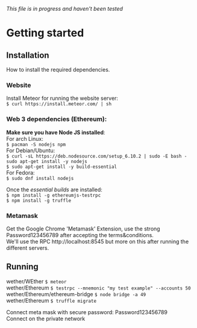 *This file is in progress and haven't been tested*

# Getting started

## Installation  
How to install the required dependencies.
### Website  
Install Meteor for running the website server:  
`$ curl https://install.meteor.com/ | sh`  

### Web 3 dependencies (Ethereum):  
**Make sure you have Node JS installed**:  
For arch Linux:  
`$ pacman -S nodejs npm`  
For Debian/Ubuntu:  
`$ curl -sL https://deb.nodesource.com/setup_6.10.2 | sudo -E bash -  
sudo apt-get install -y nodejs`  
`$ sudo apt-get install -y build-essential`  
For Fedora:  
`$ sudo dnf install nodejs`

Once the *essential builds* are installed:  
`$ npm install -g ethereumjs-testrpc`  
`$ npm install -g truffle`  

### Metamask
Get the Google Chrome 'Metamask' Extension, use the strong Password123456789 after accepting the terms&conditions.  
We'll use the RPC http://localhost:8545 but more on this after running the different servers.

## Running

wether/WEther `$ meteor`  
wether/Ethereum `$ testrpc --mnemonic "my test example" --accounts 50`  
wether/Ethereum/ethereum-bridge `$ node bridge -a 49`  
wether/Ethereum `$ truffle migrate`  
  
Connect meta mask with secure password: Password123456789  
Connect on the private network  
